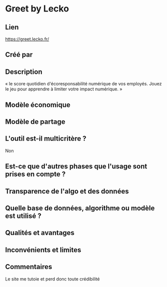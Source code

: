 # Greet by Lecko

## Lien

https://greet.lecko.fr/

## Créé par



## Description

« le score quotidien d'écoresponsabilité numérique de vos employés. Jouez le jeu pour apprendre à limiter votre impact numérique. »

## Modèle économique



## Modèle de partage



## L'outil est-il multicritère ?

Non

## Est-ce que d'autres phases que l'usage sont prises en compte ?


## Transparence de l'algo et des données



## Quelle base de données, algorithme ou modèle est utilisé ?



## Qualités et avantages



## Inconvénients et limites



## Commentaires

Le site me tutoie et perd donc toute crédibilité

